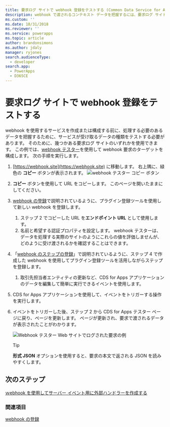 ```yaml
---
title: 要求ログ サイトで webhook 登録をテストする (Common Data Service for Apps) | Microsoft Docs
description: webhook で渡されるコンテキスト データを把握するには、要求ログ サイトを使用してデータを調べると便利です。 このトピックでは、この方法について説明します。
ms.custom: ''
ms.date: 10/31/2018
ms.reviewer: ''
ms.service: powerapps
ms.topic: article
author: brandonsimons
ms.author: jdaly
manager: ryjones
search.audienceType:
  - developer
search.app:
  - PowerApps
  - D365CE
---
```

# <a name="test-webhook-registration-with-request-logging-site"></a>要求ログ サイトで webhook 登録をテストする 

webhook を使用するサービスを作成または構成する前に、処理する必要のあるデータを把握するために、サービスが受け取るデータの種類をテストする必要があります。 そのために、幾つかある要求ログ サイトのいずれかを使用できます。 この例では、[webhook テスター](https://webhook.site)を使用して webhook 要求のターゲットを構成します。 次の手順を実行します。

1. [https://webhook.site](https://webhook.site) に移動します。 右上隅に、緑色の **コピー** ボタンが表示されます。
    ![webhook テスター コピー ボタン](media/webhook-tester-copy-button.png)
1. **コピー** ボタンを使用して URL をコピーします。 このページを開いたままにしてください。
1. [webhook の登録](register-web-hook.md)で説明されているように、プラグイン登録ツールを使用して新しい webhook を登録します。 
    1. ステップ 2 でコピーした URL を**エンドポイント URL** として使用します。 
    1. 名前と希望する認証プロパティを設定します。 webhook テスターは、データを処理する実際のサイトのようにこれらの値を評価しませんが、どのように受け渡されるかを確認することはできます。
1. 「[webhook のステップの登録](register-web-hook.md#register-a-step-for-a-webhook)」で説明されているように、ステップ 4 で作成した webhook を使用してプラグイン登録ツールを活用しながらステップを登録します。 
    1. 取引先担当者エンティティの更新など、CDS for Apps アプリケーションのデータを編集して簡単に実行できるイベントを使用します。
1. CDS for Apps アプリケーションを使用して、イベントをトリガーする操作を実行します。
1. イベントをトリガーした後、ステップ 2 から CDS for Apps テスター ページに戻り、ページを更新します。 ページが更新され、要求で渡されるデータが表示されたことがわかります。

    ![Webhook テスター Web サイトでログされた要求の例](media/webhook-tester-example.png)

    > [!TIP]
    > **形式 JSON** オプションを使用すると、要求の本文で返される JSON を読みやすくします。

## <a name="next-steps"></a>次のステップ

[ｗebhook を使用してサーバー イベント用に外部ハンドラーを作成する](use-webhooks.md)

### <a name="see-also"></a>関連項目
[webhook の登録](register-web-hook.md)